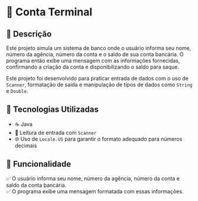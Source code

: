 # 🏦 Conta Terminal  

## 📌 Descrição  
Este projeto simula um sistema de banco onde o usuário informa seu nome, número da agência, número da conta e o saldo de sua conta bancária. 
O programa então exibe uma mensagem com as informações fornecidas, confirmando a criação da conta e disponibilizando o saldo para saque.

Este projeto foi desenvolvido para praticar entrada de dados com o uso de `Scanner`, formatação de saída e manipulação de tipos de dados como `String` e `Double`.

## 🚀 Tecnologias Utilizadas  
- ☕ Java  
- 📄 Leitura de entrada com `Scanner`  
- 🌐 Uso de `Locale.US` para garantir o formato adequado para números decimais  

## 🎯 Funcionalidade  
✅ O usuário informa seu nome, número da agência, número da conta e saldo da conta bancária.  
✅ O programa exibe uma mensagem formatada com essas informações.  
